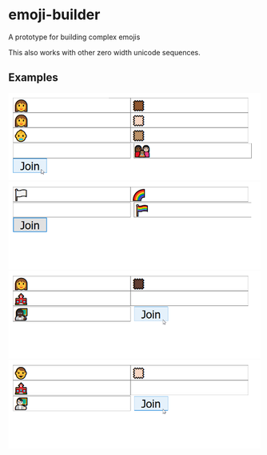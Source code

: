 # emoji-builder
A prototype for building complex emojis

This also works with other zero width unicode sequences.

## Examples
![A Family](1.png)
![Rainbow flag](2.png)
![A Teacher](3.png)
![Same teacher with different skin colour](4.png)